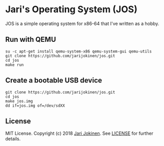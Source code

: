 # Jari's Operating System (JOS)

JOS is a simple operating system for x86-64 that I've written as a hobby.

## Run with QEMU

```
su -c apt-get install qemu-system-x86 qemu-system-gui qemu-utils
git clone https://github.com/jarijokinen/jos.git
cd jos
make run
```

## Create a bootable USB device

```
git clone https://github.com/jarijokinen/jos.git
cd jos
make jos.img
dd if=jos.img of=/dev/sdXX
```

## License

MIT License. Copyright (c) 2018 [Jari Jokinen](https://jarijokinen.com). See
[LICENSE](https://github.com/jarijokinen/jos/blob/master/LICENSE.txt) for
further details.
